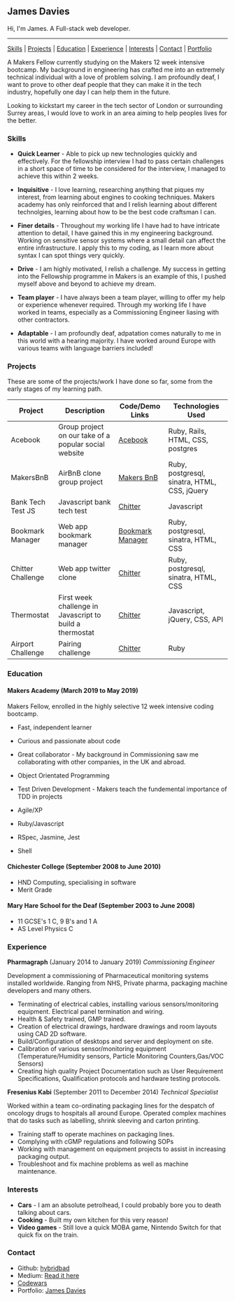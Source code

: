 ## James Davies

Hi, I'm James. A Full-stack web developer.

***
[Skills](#skills) | [Projects](#projects) | [Education](#education) | [Experience](#experience) | [Interests](#interests) | [Contact](#contact) |
[Portfolio](https://hybridbad.github.io)

A Makers Fellow currently studying on the Makers 12 week intensive bootcamp. My background in engineering has crafted me into an extremely technical individual with a love of problem solving. I am profoundly deaf, I want to prove to other deaf people that they can make it in the tech industry, hopefully one day I can help them in the future.

Looking to kickstart my career in the tech sector of London or surrounding Surrey areas, I would love to work in an area aiming to help peoples lives for the better.

### <a name="skills">Skills</a>

- **Quick Learner** - Able to pick up new technologies quickly and effectively. For the fellowship interview I had to pass certain challenges in a short space of time to be considered for the interview, I managed to achieve this within 2 weeks. 

- **Inquisitive** - I love learning, researching anything that piques my interest, from learning about engines to cooking techniques. Makers academy has only reinforced that and I relish learning about different technolgies, learning about how to be the best code craftsman I can.

- **Finer details** - Throughout my working life I have had to have intricate attention to detail, I have gained this in my engineering background. Working on sensitive sensor systems where a small detail can affect the entire infrastructure. I apply this to my coding, as I learn more about syntax I can spot things very quickly.

- **Drive** - I am highly motivated, I relish a challenge. My success in getting into the Fellowship programme in Makers is an example of this, I pushed myself above and beyond to achieve my dream. 

- **Team player** - I have always been a team player, willing to offer my help or experience whenever required. Through my working life I have worked in teams, especially as a Commissioning Engineer liasing with other contractors.

- **Adaptable** - I am profoundly deaf, adpatation comes naturally to me in this world with a hearing majority. I have worked around Europe with various teams with language barriers included!

### <a name="projects">Projects</a>

These are some of the projects/work I have done so far, some from the early stages of my learning path.

Project | Description | Code/Demo Links | Technologies Used
--- | --- | --- | --- 
Acebook | Group project on our take of a popular social website | [Acebook](https://github.com/hybridbad/acebook-business-logic) | Ruby, Rails, HTML, CSS, postgres
MakersBnB | AirBnB clone group project | [Makers BnB](https://github.com/hybridbad/makersbnb) | Ruby, postgresql, sinatra, HTML, CSS, jQuery
Bank Tech Test JS | Javascript bank tech test | [Chitter](https://github.com/hybridbad/bank-tech-test-js) | Javascript
Bookmark Manager| Web app bookmark manager | [Bookmark Manager](https://github.com/hybridbad/bookmark-manager) | Ruby, postgresql, sinatra, HTML, CSS
Chitter Challenge| Web app twitter clone | [Chitter](https://github.com/hybridbad/chitter-challenge) | Ruby, postgresql, sinatra, HTML, CSS
Thermostat | First week challenge in Javascript to build a thermostat | [Chitter](https://github.com/hybridbad/thermostat) | Javascript, jQuery, CSS, API
Airport Challenge | Pairing challenge | [Chitter](https://github.com/hybridbad/airport_challenge) | Ruby


### <a name="education">Education</a>

#### Makers Academy (March 2019 to May 2019)

Makers Fellow, enrolled in the highly selective 12 week intensive coding bootcamp.

- Fast, independent learner
- Curious and passionate about code
- Great collaborator - My background in Commissioning saw me collaborating with other companies, in the UK and abroad.
- Object Orientated Programming
- Test Driven Development - Makers teach the fundemental importance of TDD in projects

- Agile/XP
- Ruby/Javascript
- RSpec, Jasmine, Jest
- Shell

#### Chichester College (September 2008 to June 2010)

- HND Computing, specialising in software
- Merit Grade

#### Mary Hare School for the Deaf (September 2003 to June 2008)

- 11 GCSE's 1 C, 9 B's and 1 A
- AS Level Physics C

### <a name="experience">Experience</a>

**Pharmagraph** (January 2014 to January 2019)
*Commissioning Engineer*

Development a commissioning of Pharmaceutical monitoring systems installed worldwide. Ranging from NHS, Private pharma, packaging machine developers and many others.

- Terminating of electrical cables, installing various sensors/monitoring equipment. Electrical panel termination and wiring.
- Health & Safety trained, GMP trained.
- Creation of electrical drawings, hardware drawings and room layouts using CAD 2D software.
- Build/Configuration of desktops and server and deployment on site.
- Calibration of various sensor/monitoring equipment (Temperature/Humidity sensors, Particle Monitoring Counters,Gas/VOC Sensors)
- Creating high quality Project Documentation such as User Requirement Specifications, Qualification protocols and hardware testing protocols.

**Fresenius Kabi** (September 2011 to December 2014)
*Technical Specialist*

Worked within a team co-ordinating packaging lines for the despatch of oncology drugs to hospitals all around Europe. Operated complex machines that do tasks such as labelling, shrink sleeving and carton printing. 

- Training staff to operate machines on packaging lines.
- Complying with cGMP regulations and following SOPs
- Working with management on equipment projects to assist in increasing packaging output.
- Troubleshoot and fix machine problems as well as machine maintenance.

### <a name="interests">Interests</a>

- **Cars** - I am an absolute petrolhead, I could probably bore you to death talking about cars.
- **Cooking** - Built my own kitchen for this very reason!
- **Video games** - Still love a quick MOBA game, Nintendo Switch for that quick fix on the train.

### <a name="contact">Contact</a>
- Github: [hybridbad](http://github.com/hybridbad)
- Medium: [Read it here](https://medium.com/@hybridbad90)
- [Codewars](https://www.codewars.com/users/hybridbad)
- Portfolio: [James Davies](https://hybridbad.github.io)
